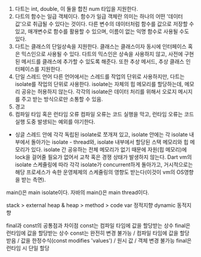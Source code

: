 1. 다트는 int, double, 이 둘을 합친 num 타입을 지원한다. 
2. 다트의 함수는 일급 객체이다. 함수가 일급 객체란 의미는 하나의 어떤 '데이터 값'으로 취급될 수 있다는 것이다. 다른 변수의 데이터처럼 함수를 값으로 저장할 수 있고, 매개변수로 함수를 활용할 수 있으며, 이름이 없는 익명 함수로 사용될 수도 있다. 
3. 다트는 클래스의 단일상속을 지원한다.
클래스는 클래스이자 동시에 인터페이스 혹은 믹스인으로 사용될 수 있다. 
다트의 믹스인은 상속을 사용하지 않고, 사전에 구현된 메서드를 클래스에 추가할 수 있도록 해준다. 또한 추상 메서드, 추상 클래스 인터페이스를 지원한다.
4. 단일 스레드 언어
다른 언어에서는 스레드를 작업의 단위로 사용하지만, 다트는 isolate를 작업의 단위로 사용한다. isolate는 자체의 힙 메모리를 할당하는데, 메모리 공유는 허용하지 않는다. 각각의 isolate은 데이터 처리를 위해서 오로지 메시지를 주고 받는 방식으로만 소통할 수 있음.
5. 경고
6. 컴파일 타임 혹은 런타임 오류 
컴파일 오류는 코드 실행을 막고, 런타임 오류는 코드실행 도중 발생되는 예외를 야기한다.

* 싱글 스레드 안에 각각 독립된 isolate로 쪼개져 있고, isolate 안에는 각 isolate 내부에서 돌아가는 isolate - thread와, isolate 내부에서 할당된 스택 메모리와 힙 메모리가 있다. isolate 간 공유하는 전체 메모리가 없기 때문에 자원(힙 메모리)에 lock을 걸어줄 필요가 없어서 교착 혹은 경쟁 상태가 발생하지 않는다. Dart vm의 isolate 스케쥴링에 따라 각각 isolate가 concurrent하게 돌아가고, 거시적으로는 해당 프로세스가 속한 운영체제의 스케쥴링의 영향도 받는다(이것이 vm의 OS영향을 받는 측면).

main()은 main isolate이다. 
자바의 main()은 main thread이다.

stack > external heap & heap > method > code
var 정적지향 dynamic 동적지향

final과 const의 공통점과 차이점
const는 컴파일 타임에 값을 할당받는 상수
final은 런타임에 값을 할당받는 상수
const는 완전히 변경 불가능 / 컴파일 타임에 값을 할당 받음 / 값을 한정수식(const modifies 'values') / 원시 값 / 객체 변경 불가능 
final은 런타임 시 단일 할당

